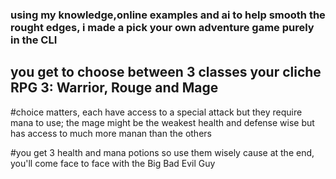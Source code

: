 ### using my knowledge,online examples and ai to help smooth the rought edges, i made a pick your own adventure game purely in the CLI

## you get to choose between 3 classes your cliche RPG 3: Warrior, Rouge and Mage

#choice matters, each have access to a special attack but they require mana to use; the mage might be the weakest health and defense wise but  has access to much more manan than the others

#you get 3 health and mana potions so use them wisely cause at the end, you'll come face to face with the Big Bad Evil Guy
